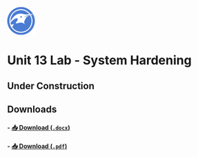 <div class="flex-container">
        <img src="https://github.com/ProfessionalLinuxUsersGroup/img/blob/main/Assets/Logos/ProLUG_Round_Transparent_LOGO.png?raw=true" width="64" height="64"></img>
    <p>
        <h1>Unit 13 Lab - System Hardening</h1>
    </p>
</div>

## Under Construction
 
## Downloads
#### - <a href="./assets/downloads/u13/u13_lab.docx" target="_blank" download>📥 Download (`.docx`)</a>
#### - <a href="./assets/downloads/u13/u13_lab.pdf" target="_blank" download>📥 Download (`.pdf`)</a>
